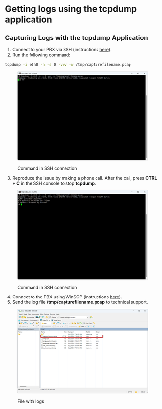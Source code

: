 # Getting logs using the tcpdump application

## Capturing Logs with the tcpdump Application

1. Connect to your PBX via SSH (instructions [here](connecting-to-a-pbx-using-an-ssh-client.md)).
2. Run the following command:

```bash
tcpdump -i eth0 -n -s 0 -vvv -w /tmp/capturefilename.pcap
```

<figure><img src="../../.gitbook/assets/firstOutput.png" alt=""><figcaption><p>Command in SSH connection</p></figcaption></figure>

3. Reproduce the issue by making a phone call. After the call, press **CTRL + C** in the SSH console to stop **tcpdump**.

<figure><img src="../../.gitbook/assets/secondOutput.png" alt=""><figcaption><p>Command in SSH connection</p></figcaption></figure>

4. Connect to the PBX using WinSCP (instructions [here](connecting-to-a-pbx-using-winscp.md)).
5. Send the log file **/tmp/capturefilename.pcap** to technical support.

<figure><img src="../../.gitbook/assets/fileWithLogs.png" alt=""><figcaption><p>File with logs</p></figcaption></figure>
